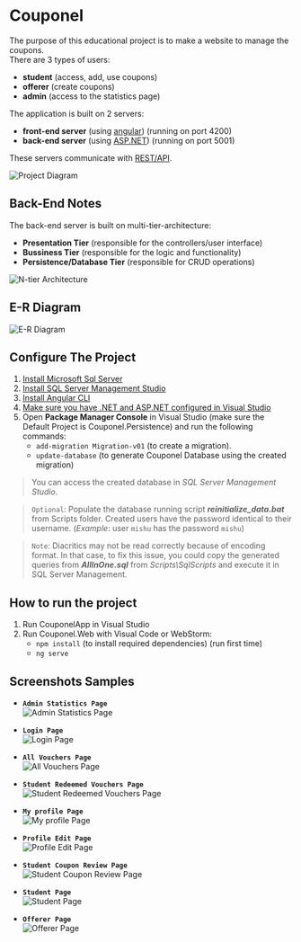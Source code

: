 # Couponel

The purpose of this educational project is to make a website to manage the coupons.  
There are 3 types of users:
* **student** (access, add, use coupons)
* **offerer** (create coupons)
* **admin** (access to the statistics page)

The application is built on 2 servers:
- **front-end server** (using [angular](https://angular.io/)) (running on port 4200)
- **back-end server** (using [ASP.NET](https://dotnet.microsoft.com/apps/aspnet)) (running on port 5001)

These servers communicate with [REST/API](https://restfulapi.net/).

![Project Diagram](https://github.com/enaky/Couponel/blob/Co-54/Documentation/architecture/front-back-diagram.png)

## Back-End Notes
The back-end server is built on multi-tier-architecture:
* **Presentation Tier** (responsible for the controllers/user interface)
* **Bussiness Tier** (responsible for the logic and functionality)
* **Persistence/Database Tier** (responsible for CRUD operations)

![N-tier Architecture](https://github.com/enaky/Couponel/blob/Co-54/Documentation/diagrams/er-diagram.png)  

## E-R Diagram

![E-R Diagram](https://github.com/enaky/Couponel/blob/Co-54/Documentation/architecture/multi-tier-architecture.png)  


## Configure The Project
1. [Install Microsoft Sql Server](https://www.microsoft.com/en-us/sql-server/sql-server-downloads)
2. [Install SQL Server Management Studio](https://docs.microsoft.com/en-us/sql/ssms/)
3. [Install Angular CLI](https://angular.io/guide/setup-local)
4. [Make sure you have .NET and ASP.NET configured in Visual Studio](https://www.geeksforgeeks.org/how-to-install-and-setup-visual-studio-for-asp-net/)
5. Open **Package Manager Console** in Visual Studio (make sure the Default Project is Couponel.Persistence) and run the following commands:
   * ```add-migration Migration-v01``` (to create a migration).
   * ```update-database``` (to generate Couponel Database using the created migration)  

> You can access the created database in *SQL Server Management Studio*.

> `Optional`: Populate the database running script ***reinitialize_data.bat*** from Scripts folder. Created users have the password identical to their username. (*Example*: user `mishu` has the password `mishu`)

> `Note`: Diacritics may not be read correctly because of encoding format. In that case, to fix this issue, you could copy the generated queries from ***AllInOne.sql*** from *Scripts\SqlScripts* and execute it in SQL Server Management.

## How to run the project
1. Run CouponelApp in Visual Studio
2. Run Couponel.Web with Visual Code or WebStorm:
   - ```npm install``` (to install required dependencies) (run first time)
   - ```ng serve```

## Screenshots Samples


* **`Admin Statistics Page`**  
![Admin Statistics Page](https://github.com/enaky/Couponel/blob/master/Documentation/pages/admin-page.png)


* **`Login Page`**  
![Login Page](https://github.com/enaky/Couponel/blob/master/Documentation/pages/login.png)


* **`All Vouchers Page`**  
![All Vouchers Page](https://github.com/enaky/Couponel/blob/master/Documentation/pages/all-vouchers-student-page.png)


* **`Student Redeemed Vouchers Page`**  
![Student Redeemed Vouchers Page](https://github.com/enaky/Couponel/blob/master/Documentation/pages/my-redeemed-vouchers-student-page.png)


* **`My profile Page`**  
![My profile Page](https://github.com/enaky/Couponel/blob/master/Documentation/pages/my-profile.png)


* **`Profile Edit Page`**  
![Profile Edit Page](https://github.com/enaky/Couponel/blob/master/Documentation/pages/profile-edit.png)


* **`Student Coupon Review Page`**  
![Student Coupon Review Page](https://github.com/enaky/Couponel/blob/master/Documentation/pages/student-coupon-review.png)


* **`Student Page`**  
![Student Page](https://github.com/enaky/Couponel/blob/master/Documentation/pages/student-page.png)


* **`Offerer Page`**  
![Offerer Page](https://github.com/enaky/Couponel/blob/master/Documentation/pages/offerer-page.png)